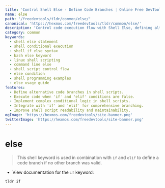```yaml
---
title: 'Control Shell Else - Define Code Branches | Online Free DevTools by Hexmos'
name: else
path: '/freedevtools/tldr/common/else/'
canonical: 'https://hexmos.com/freedevtools/tldr/common/else/'
description: 'Control code execution flow with Shell Else, defining alternative branches in shell scripts. Improve script logic and handle different conditions. Free online tool, no registration required.'
category: common
keywords:
  - shell else statement
  - shell conditional execution
  - shell if else syntax
  - bash else keyword
  - linux shell scripting
  - command line else
  - shell script control flow
  - else condition
  - shell programming examples
  - else usage guide
features:
  - Define alternative code branches in shell scripts.
  - Execute code when 'if' and 'elif' conditions are false.
  - Implement complex conditional logic in shell scripts.
  - Integrate with 'if' and 'elif' for comprehensive branching.
  - Improve shell script readability and maintainability.
ogImage: 'https://hexmos.com/freedevtools/site-banner.png'
twitterImage: 'https://hexmos.com/freedevtools/site-banner.png'
---
```


# else

> This shell keyword is used in combination with `if` and `elif` to define a code branch if no other branch was valid.

- View documentation for the `if` keyword:

`tldr if`
